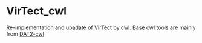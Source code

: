 # VirTect_cwl

Re-implementation and upadate of [VirTect](https://github.com/WGLab/VirTect) by cwl. Base cwl tools are mainly from [DAT2-cwl](https://github.com/pitagora-network/DAT2-cwl/tree/develop)
